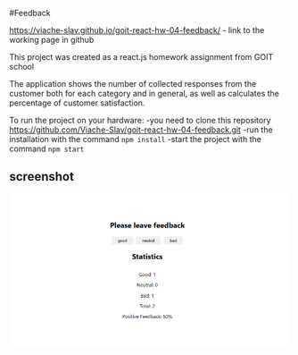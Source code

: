 #Feedback

https://viache-slav.github.io/goit-react-hw-04-feedback/ - link to the working page in github

This project was created as a react.js homework assignment from GOIT school

The application shows the number of collected responses from the customer both for each category and in general, as well as calculates the percentage of customer satisfaction.

To run the project on your hardware: 
   -you need to clone this repository https://github.com/Viache-Slav/goit-react-hw-04-feedback.git
   -run the installation with the command `npm install`
   -start the project with the command `npm start`

## screenshot
![screenshot](./src/components/Screenshot_1.png)